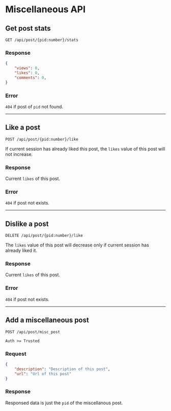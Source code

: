 # Miscellaneous API

## Get post stats
`GET /api/post/{pid:number}/stats`

### Response
```json
{
    "views": 0,
    "likes": 0,
    "comments": 0,
}
```

### Error
`404` if post of `pid` not found.


--------


## Like a post
`POST /api/post/{pid:number}/like`

If current session has already liked this post, the `likes` value of this post will not increase.

### Response
Current `likes` of this post.

### Error
`404` if post not exists.


--------


## Dislike a post
`DELETE /api/post/{pid:number}/like`

The `likes` value of this post will decrease only if current session has already liked it.

### Response
Current `likes` of this post.

### Error
`404` if post not exists.


-------


## Add a miscellaneous post
`POST /api/post/misc_post`

`Auth >= Trusted`

### Request
```json
{
    "description": "Description of this post",
    "url": "Url of this post"
}
```

### Response
Responsed data is just the `pid` of the miscellanous post.